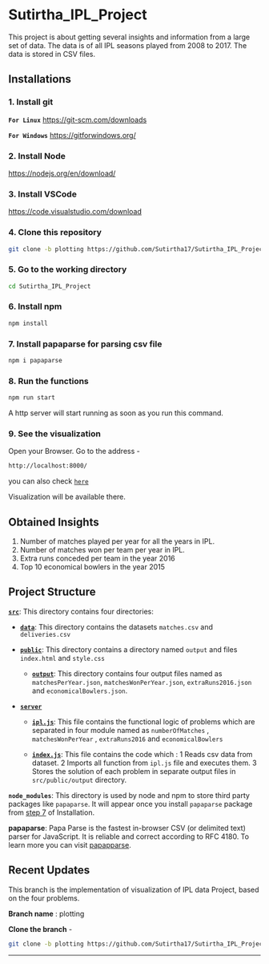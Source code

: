 # Sutirtha_IPL_Project

This project is about getting several insights and information from a large set of data. The data is of all IPL seasons played from 2008 to 2017. The data is stored in CSV files.

## Installations

### 1. Install git

**`For Linux`** <https://git-scm.com/downloads>

**`For Windows`** <https://gitforwindows.org/>

### 2. Install Node

<https://nodejs.org/en/download/>

### 3. Install VSCode

<https://code.visualstudio.com/download>

### 4. Clone this repository

```sh
git clone -b plotting https://github.com/Sutirtha17/Sutirtha_IPL_Project.git
```

### 5. Go to the working directory

```sh
cd Sutirtha_IPL_Project
```

### 6. Install npm

```sh
npm install
```

### 7. Install papaparse for parsing csv file

```sh
npm i papaparse
```

### 8. Run the functions

```sh
npm run start
```

A http server will start running as soon as you run this command.

### 9. See the visualization

Open your Browser. Go to the address -

```sh
http://localhost:8000/
```

you can also check [`here`](http://localhost:8000/)

Visualization will be available there.

## Obtained Insights

1. Number of matches played per year for all the years in IPL.
2. Number of matches won per team per year in IPL.
3. Extra runs conceded per team in the year 2016
4. Top 10 economical bowlers in the year 2015

## Project Structure

[**`src`**](/src): This directory contains four directories:

- [**`data`**](/src/data): This directory contains the datasets `matches.csv` and `deliveries.csv`

- [**`public`**](/src/public): This directory contains a directory named `output` and files `index.html` and `style.css`

  - [**`output`**](/src/public/output): This directory contains four output files named as `matchesPerYear.json`, `matchesWonPerYear.json`, `extraRuns2016.json` and `economicalBowlers.json`.

- [**`server`**](/src/server)

  - [**`ipl.js`**](/src/server/ipl.js): This file contains the functional logic of problems which are separated in four module named as `numberOfMatches` , `matchesWonPerYear` , `extraRuns2016` and `economicalBowlers`

  - [**`index.js`**](/src/server/index.js): This file contains the code which : 1 Reads csv data from dataset. 2 Imports all function from `ipl.js` file and executes them. 3 Stores the solution of each problem in separate output files in `src/public/output` directory.

**`node_modules`**: This directory is used by node and npm to store third party packages like `papaparse`. It will appear once you install `papaparse` package from [step 7](#7-Install-papaparse-for-parsing-csv-file) of Installation.

**papaparse**: Papa Parse is the fastest in-browser CSV (or delimited text) parser for JavaScript. It is reliable and correct according to RFC 4180.
To learn more you can visit [papapparse](https://www.npmjs.com/package/papaparse).

## Recent Updates

This branch is the implementation of visualization of IPL data Project, based on the four problems.

**Branch name** : plotting

**Clone the branch** -

```sh
git clone -b plotting https://github.com/Sutirtha17/Sutirtha_IPL_Project.git
```

---
